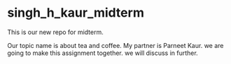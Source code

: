 # singh_h_kaur_midterm
This is our new repo  for midterm.

Our topic name is about tea and coffee.
My partner is Parneet Kaur.
we are going to make this assignment together.
we will discuss in further.
